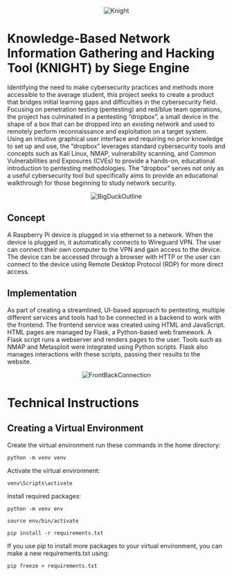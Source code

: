 <div align="center">
  
![Knight](https://github.com/user-attachments/assets/a194506f-dce2-4383-934d-2354ddfc8fa6)

</div>

# Knowledge-Based Network Information Gathering and Hacking Tool (KNIGHT) by Siege Engine
Identifying the need to make cybersecurity practices and methods more accessible to the average student, this project seeks to create a product that bridges initial learning gaps and difficulties in the cybersecurity field. Focusing on penetration testing (pentesting) and red/blue team operations, the project has culminated in a pentesting “dropbox”, a small device in the shape of a box that can be dropped into an existing network and used to remotely perform reconnaissance and exploitation on a target system. Using an intuitive graphical user interface and requiring no prior knowledge to set up and use, the “dropbox” leverages standard cybersecurity tools and concepts such as Kali Linux, NMAP, vulnerability scanning, and Common Vulnerabilities and Exposures (CVEs) to provide a hands-on, educational introduction to pentesting methodologies. The “dropbox” serves not only as a useful cybersecurity tool but specifically aims to provide an educational walkthrough for those beginning to study network security.
<div align="center">
  
![BigDuckOutline](https://github.com/user-attachments/assets/dae19088-43b5-47f7-b971-2be5092a6cee)

</div>

## Concept
A Raspberry Pi device is plugged in via ethernet to a network. When the device is plugged in, it automatically connects to Wireguard VPN. The user can connect their own computer to the VPN and gain access to the device. The device can be accessed through a browser with HTTP or the user can connect to the device using Remote Desktop Protocol (RDP) for more direct access.

## Implementation
As part of creating a streamlined, UI-based approach to pentesting, multiple different services and tools had to be connected in a backend to work with the frontend. The frontend service was created using HTML and JavaScript. HTML pages are managed by Flask, a Python-based web framework. A Flask script runs a webserver and renders pages to the user. Tools such as NMAP and Metasploit were integrated using Python scripts. Flask also manages interactions with these scripts, passing their results to the website.​

<div align="center">

 ![FrontBackConnection](https://github.com/user-attachments/assets/50a87e03-4897-4d64-bb20-309c28e484f9)

</div>

# Technical Instructions
## Creating a Virtual Environment
Create the virtual environment run these commands in the home directory:

`python -m venv venv`

Activate the virtual environment:

`venv\Scripts\activate`

Install required packages:

`python -m venv env`

`source env/bin/activate`

`pip install -r requirements.txt`

If you use pip to install more packages to your virtual environment, you can make a new requirements.txt using:

`pip freeze > requirements.txt`
